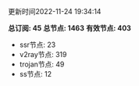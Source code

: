 更新时间2022-11-24 19:34:14

**总订阅: 45**
**总节点: 1463**
**有效节点: 403**
- ssr节点: 23
- v2ray节点: 319
- trojan节点: 49
- ss节点: 12
